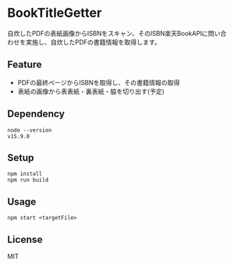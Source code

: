 # BookTitleGetter

自炊したPDFの表紙画像からISBNをスキャン、そのISBN楽天BookAPIに問い合わせを実施し、自炊したPDFの書籍情報を取得します。

## Feature
 
* PDFの最終ページからISBNを取得し、その書籍情報の取得
* 表紙の画像から表表紙・裏表紙・脇を切り出す(予定)

## Dependency

```
node --version
v15.9.0
```

## Setup

```
npm install
npm run build
```

## Usage
```
npm start <targetFile>
```

## License
MIT